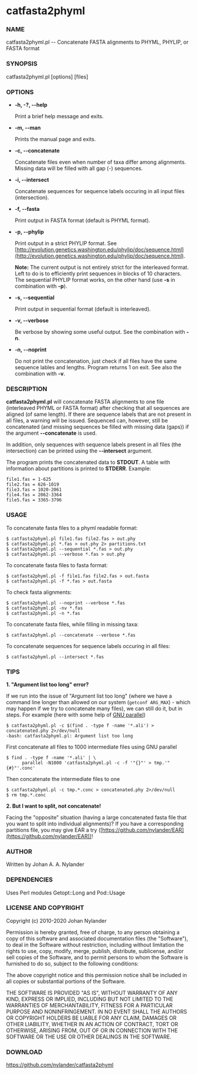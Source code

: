 # catfasta2phyml

### NAME

catfasta2phyml.pl -- Concatenate FASTA alignments to PHYML, PHYLIP, or FASTA format

### SYNOPSIS

catfasta2phyml.pl \[options\] \[files\]

### OPTIONS

- **-h, -?, --help**

    Print a brief help message and exits.

- **-m, --man**

    Prints the manual page and exits.

- **-c, --concatenate**

    Concatenate files even when number of taxa differ among alignments.
    Missing data will be filled with all gap (-) sequences.

- **-i, --intersect**

    Concatenate sequences for sequence labels occuring in all input files
    (intersection).

- **-f, --fasta**

    Print output in FASTA format (default is PHYML format).

- **-p, --phylip**

    Print output in a strict PHYLIP format.
    See [http://evolution.genetics.washington.edu/phylip/doc/sequence.html](http://evolution.genetics.washington.edu/phylip/doc/sequence.html).

    **Note:** The current output is not entirely strict for the
    interleaved format. Left to do is to efficiently print sequences
    in blocks of 10 characters. The sequential PHYLIP format works,
    on the other hand (use **-s** in combination with **-p**).

- **-s, --sequential**

    Print output in sequential format (default is interleaved).

- **-v, --verbose**

    Be verbose by showing some useful output. See the combination with **-n**.

- **-n, --noprint**

    Do not print the concatenation, just check if all files have the same
    sequence lables and lengths. Program returns 1 on exit.
    See also the combination with **-v**.

### DESCRIPTION

**catfasta2phyml.pl** will concatenate FASTA alignments to one file
(interleaved PHYML or FASTA format) after checking that all sequences
are aligned (of same length). If there are sequence labels that are not
present in all files, a warning will be issued. Sequenced can, however,
still be concatenated (and missing sequences be filled with missing data
(gaps)) if the argument **--concatenate** is used.

In addition, only sequences with sequence labels present in all files
(the intersection) can be printed using the **--intersect** argument.

The program prints the concatenated data to **STDOUT**. A table with
information about partitions is printed to **STDERR**. Example: 

    file1.fas = 1-625
    file2.fas = 626-1019
    file3.fas = 1020-2061
    file4.fas = 2062-3364
    file5.fas = 3365-3796

### USAGE

To concatenate fasta files to a phyml readable format:

    $ catfasta2phyml.pl file1.fas file2.fas > out.phy
    $ catfasta2phyml.pl *.fas > out.phy 2> partitions.txt
    $ catfasta2phyml.pl --sequential *.fas > out.phy
    $ catfasta2phyml.pl --verbose *.fas > out.phy

To concatenate fasta files to fasta format:

    $ catfasta2phyml.pl -f file1.fas file2.fas > out.fasta
    $ catfasta2phyml.pl -f *.fas > out.fasta

To check fasta alignments:

    $ catfasta2phyml.pl --noprint --verbose *.fas
    $ catfasta2phyml.pl -nv *.fas
    $ catfasta2phyml.pl -n *.fas

To concatenate fasta files, while filling in missing taxa:

    $ catfasta2phyml.pl --concatenate --verbose *.fas

To concatenate sequences for sequence labels occuring in all files:

    $ catfasta2phyml.pl --intersect *.fas

### TIPS

**1. "Argument list too long" error?**

If we run into the issue of "Argument list too long" (where we have a command
line longer than allowed on our system (`getconf ARG_MAX`) - which may happen
if we try to concatenate many files), we can still do it, but in steps. For
example (here with some help of [GNU
parallel](https://www.gnu.org/software/parallel/))

    $ catfasta2phyml.pl -c $(find . -type f -name '*.ali') > concatenated.phy 2>/dev/null
    -bash: catfasta2phyml.pl: Argument list too long

First concatenate all files to 1000 intermediate files using GNU parallel

    $ find . -type f -name '*.ali' | \
          parallel -N1000 'catfasta2phyml.pl -c -f '"{}"' > tmp.'"{#}"'.conc'

Then concatenate the intermediate files to one

    $ catfasta2phyml.pl -c tmp.*.conc > concatenated.phy 2>/dev/null
    $ rm tmp.*.conc


**2. But I want to split, not concatenate!**

Facing the "opposite" situation (having a large concatenated fasta file that
you want to split into individual alignments)? If you have a corresponding
partitions file, you may give EAR a try
([https://github.com/nylander/EAR](https://github.com/nylander/EAR))!



### AUTHOR

Written by Johan A. A. Nylander

### DEPENDENCIES

Uses Perl modules Getopt::Long and Pod::Usage

### LICENSE AND COPYRIGHT

Copyright (c) 2010-2020 Johan Nylander

Permission is hereby granted, free of charge, to any person obtaining a copy
of this software and associated documentation files (the "Software"), to deal
in the Software without restriction, including without limitation the rights
to use, copy, modify, merge, publish, distribute, sublicense, and/or sell
copies of the Software, and to permit persons to whom the Software is
furnished to do so, subject to the following conditions:

The above copyright notice and this permission notice shall be included in all
copies or substantial portions of the Software.

THE SOFTWARE IS PROVIDED "AS IS", WITHOUT WARRANTY OF ANY KIND, EXPRESS OR
IMPLIED, INCLUDING BUT NOT LIMITED TO THE WARRANTIES OF MERCHANTABILITY,
FITNESS FOR A PARTICULAR PURPOSE AND NONINFRINGEMENT. IN NO EVENT SHALL THE
AUTHORS OR COPYRIGHT HOLDERS BE LIABLE FOR ANY CLAIM, DAMAGES OR OTHER
LIABILITY, WHETHER IN AN ACTION OF CONTRACT, TORT OR OTHERWISE, ARISING FROM,
OUT OF OR IN CONNECTION WITH THE SOFTWARE OR THE USE OR OTHER DEALINGS IN THE
SOFTWARE.

### DOWNLOAD

<https://github.com/nylander/catfasta2phyml>
